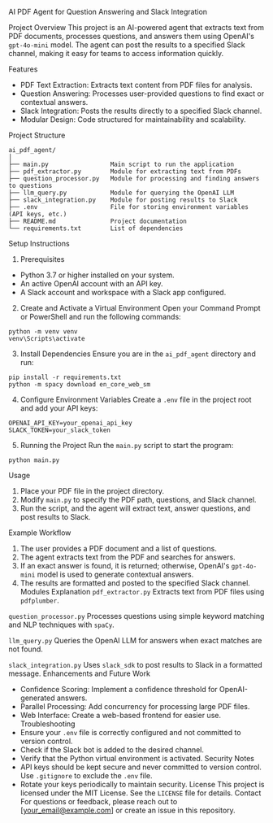 AI PDF Agent for Question Answering and Slack Integration

Project Overview
This project is an AI-powered agent that extracts text from PDF documents, processes questions, and answers them using OpenAI's `gpt-4o-mini` model. The agent can post the results to a specified Slack channel, making it easy for teams to access information quickly.

Features
- PDF Text Extraction: Extracts text content from PDF files for analysis.
- Question Answering: Processes user-provided questions to find exact or contextual answers.
- Slack Integration: Posts the results directly to a specified Slack channel.
- Modular Design: Code structured for maintainability and scalability.

Project Structure
```
ai_pdf_agent/
│
├── main.py                 Main script to run the application
├── pdf_extractor.py        Module for extracting text from PDFs
├── question_processor.py   Module for processing and finding answers to questions
├── llm_query.py            Module for querying the OpenAI LLM
├── slack_integration.py    Module for posting results to Slack
├── .env                    File for storing environment variables (API keys, etc.)
├── README.md               Project documentation
└── requirements.txt        List of dependencies
```
Setup Instructions
1. Prerequisites
- Python 3.7 or higher installed on your system.
- An active OpenAI account with an API key.
- A Slack account and workspace with a Slack app configured.

2. Create and Activate a Virtual Environment
Open your Command Prompt or PowerShell and run the following commands:
```
python -m venv venv
venv\Scripts\activate
```

3. Install Dependencies
Ensure you are in the `ai_pdf_agent` directory and run:
```
pip install -r requirements.txt
python -m spacy download en_core_web_sm
```

4. Configure Environment Variables
Create a `.env` file in the project root and add your API keys:
```
OPENAI_API_KEY=your_openai_api_key
SLACK_TOKEN=your_slack_token
```

5. Running the Project
Run the `main.py` script to start the program:
```
python main.py
```
Usage
1. Place your PDF file in the project directory.
2. Modify `main.py` to specify the PDF path, questions, and Slack channel.
3. Run the script, and the agent will extract text, answer questions, and post results to Slack.

Example Workflow
1. The user provides a PDF document and a list of questions.
2. The agent extracts text from the PDF and searches for answers.
3. If an exact answer is found, it is returned; otherwise, OpenAI's `gpt-4o-mini` model is used to generate contextual answers.
4. The results are formatted and posted to the specified Slack channel.
Modules Explanation
 `pdf_extractor.py`
Extracts text from PDF files using `pdfplumber`.

 `question_processor.py`
Processes questions using simple keyword matching and NLP techniques with `spaCy`.

 `llm_query.py`
Queries the OpenAI LLM for answers when exact matches are not found.

 `slack_integration.py`
Uses `slack_sdk` to post results to Slack in a formatted message.
Enhancements and Future Work
- Confidence Scoring: Implement a confidence threshold for OpenAI-generated answers.
- Parallel Processing: Add concurrency for processing large PDF files.
- Web Interface: Create a web-based frontend for easier use.
Troubleshooting
- Ensure your `.env` file is correctly configured and not committed to version control.
- Check if the Slack bot is added to the desired channel.
- Verify that the Python virtual environment is activated.
Security Notes
- API keys should be kept secure and never committed to version control. Use `.gitignore` to exclude the `.env` file.
- Rotate your keys periodically to maintain security.
License
This project is licensed under the MIT License. See the `LICENSE` file for details.
Contact
For questions or feedback, please reach out to [your_email@example.com] or create an issue in this repository.
 
